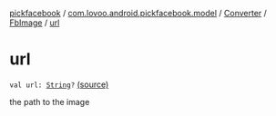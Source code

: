 [pickfacebook](../../../index.md) / [com.lovoo.android.pickfacebook.model](../../index.md) / [Converter](../index.md) / [FbImage](index.md) / [url](./url.md)

# url

`val url: `[`String`](https://kotlinlang.org/api/latest/jvm/stdlib/kotlin/-string/index.html)`?` [(source)](https://github.com/lovoo/android-pickpic/blob/master/pickfacebook/src/main/kotlin/com/lovoo/android/pickfacebook/model/Converter.kt#L105)

the path to the image

